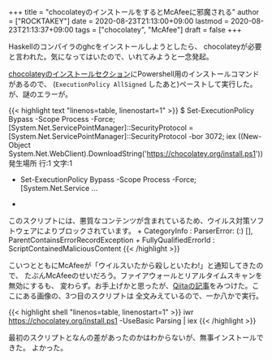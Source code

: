 +++
title = "chocolateyのインストールをするとMcAfeeに邪魔される"
author = ["ROCKTAKEY"]
date = 2020-08-23T21:13:00+09:00
lastmod = 2020-08-23T21:13:37+09:00
tags = ["chocolatey", "McAfee"]
draft = false
+++

Haskellのコンパイラのghcをインストールしようとしたら、
chocolateyが必要と言われた。気になってはいたので、いれてみようと一念発起。

[chocolateyのインストールセクション](https://chocolatey.org/install)にPowershell用のインストールコマンドがあるので、
(`ExecutionPolicy AllSigned` したあと)ペーストして実行した。が、謎のエラーが。

{{< highlight text "linenos=table, linenostart=1" >}}
$ Set-ExecutionPolicy Bypass -Scope Process -Force; [System.Net.ServicePointManager]::SecurityProtocol = [System.Net.ServicePointManager]::SecurityProtocol -bor 3072; iex ((New-Object System.Net.WebClient).DownloadString('https://chocolatey.org/install.ps1'))
発生場所 行:1 文字:1
+ Set-ExecutionPolicy Bypass -Scope Process -Force; [System.Net.Service ...
+ ~~~~~~~~~~~~~~~~~~~~~~~~~~~~~~~~~~~~~~~~~~~~~~~~~~~~~~~~~~~~~~~~~~~~~
このスクリプトには、悪質なコンテンツが含まれているため、ウイルス対策ソフトウェアによりブロックされています。
    + CategoryInfo          : ParserError: (:) [], ParentContainsErrorRecordException
    + FullyQualifiedErrorId : ScriptContainedMaliciousContent
{{< /highlight >}}

こいつとともにMcAfeeが「ウイルスいたから殺しといたわ!」と通知してきたので、
たぶんMcAfeeのせいだろう。ファイアウォールとリアルタイムスキャンを無効にするも、
変わらず。お手上げかと思ったが、[Qiitaの記事](https://qiita.com/konta220/items/95b40b4647a737cb51aa#2-chocolatey%E3%81%AE%E3%82%A4%E3%83%B3%E3%82%B9%E3%83%88%E3%83%BC%E3%83%AB%E3%82%B3%E3%83%9E%E3%83%B3%E3%83%89%E3%82%92%E5%AE%9F%E8%A1%8C)をみつけた。ここにある画像の、3つ目のスクリプトは
全文みえているので、一か八かで実行。

{{< highlight shell "linenos=table, linenostart=1" >}}
iwr https://chocolatey.org/install.ps1 -UseBasic Parsing | iex
{{< /highlight >}}

最初のスクリプトとなんの差があったのかはわからないが、無事インストールできた。
よかった。
